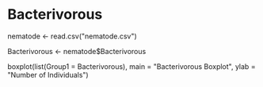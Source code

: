 # Bacterivorous
nematode <- read.csv("nematode.csv")

Bacterivorous <- nematode$Bacterivorous

boxplot(list(Group1 = Bacterivorous), 
        main = "Bacterivorous Boxplot", 
        ylab = "Number of Individuals")


